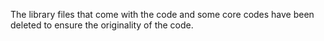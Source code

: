 The library files that come with the code and some core codes have been deleted to ensure the originality of the code.
